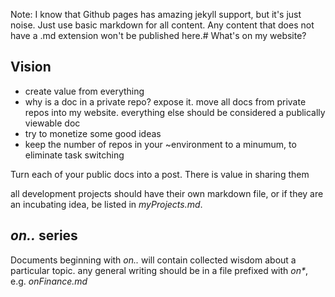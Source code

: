 Note: I know that Github pages has amazing jekyll support, but it's just noise.
Just use basic markdown for all content. Any content that does not have a .md
extension won't be published here.# What's on my website?

## Vision
- create value from everything
- why is a doc in a private repo? expose it. move all docs from private repos into my website. everything else should be considered a publically viewable doc
- try to monetize some good ideas
- keep the number of repos in your ~environment to a minumum, to eliminate task switching


Turn each of your public docs into a post.
There is value in sharing them

all development projects should have their own markdown file, or if they are an
incubating idea, be listed in _myProjects.md_.

## _on.._ series
Documents beginning with _on.._ will contain collected wisdom about a particular
topic.
any general writing should be in a file prefixed with _on*_, e.g. *onFinance.md*